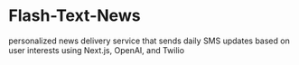 # Flash-Text-News
personalized news delivery service that sends daily SMS updates based on user interests using Next.js, OpenAI, and Twilio

